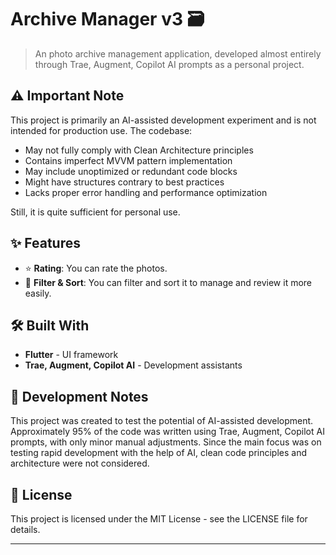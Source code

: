 # Archive Manager v3 🗃️

> An photo archive management application, developed almost entirely through Trae, Augment, Copilot AI prompts as a personal project.

## ⚠️ Important Note

This project is primarily an AI-assisted development experiment and is not intended for production use. The codebase:
- May not fully comply with Clean Architecture principles
- Contains imperfect MVVM pattern implementation
- May include unoptimized or redundant code blocks
- Might have structures contrary to best practices
- Lacks proper error handling and performance optimization

Still, it is quite sufficient for personal use.

## ✨ Features

- ⭐ **Rating**: You can rate the photos.
- 🔦 **Filter & Sort**: You can filter and sort it to manage and review it more easily.

## 🛠️ Built With

- **Flutter** - UI framework
- **Trae, Augment, Copilot AI** - Development assistants

## 📝 Development Notes

This project was created to test the potential of AI-assisted development. Approximately 95% of the code was written using Trae, Augment, Copilot AI prompts, with only minor manual adjustments. Since the main focus was on testing rapid development with the help of AI, clean code principles and architecture were not considered.

## 📄 License

This project is licensed under the MIT License - see the LICENSE file for details.

---

